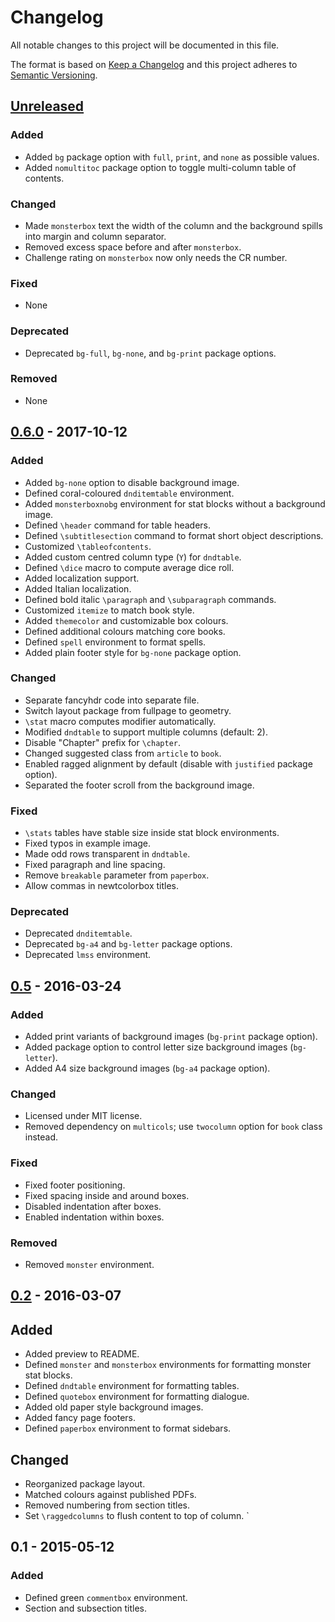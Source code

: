 # Changelog
All notable changes to this project will be documented in this file.

The format is based on [Keep a Changelog](http://keepachangelog.com/en/1.0.0/)
and this project adheres to [Semantic Versioning](http://semver.org/spec/v2.0.0.html).

## [Unreleased]

### Added

* Added `bg` package option with `full`, `print`, and `none` as possible values.
* Added `nomultitoc` package option to toggle multi-column table of contents.

### Changed

* Made `monsterbox` text the width of the column and the background spills into margin and column separator.
* Removed excess space before and after `monsterbox`.
* Challenge rating on `monsterbox` now only needs the CR number.

### Fixed

* None

### Deprecated

* Deprecated `bg-full`, `bg-none`, and `bg-print` package options.

### Removed

* None

## [0.6.0] - 2017-10-12

### Added

* Added `bg-none` option to disable background image.
* Defined coral-coloured `dnditemtable` environment.
* Added `monsterboxnobg` environment for stat blocks without a background image.
* Defined `\header` command for table headers.
* Defined `\subtitlesection` command to format short object descriptions.
* Customized `\tableofcontents`.
* Added custom centred column type (`Y`) for `dndtable`.
* Defined `\dice` macro to compute average dice roll.
* Added localization support.
* Added Italian localization.
* Defined bold italic `\paragraph` and `\subparagraph` commands.
* Customized `itemize` to match book style.
* Added `themecolor` and customizable box colours.
* Defined additional colours matching core books.
* Defined `spell` environment to format spells.
* Added plain footer style for `bg-none` package option.

### Changed

* Separate fancyhdr code into separate file.
* Switch layout package from fullpage to geometry.
* `\stat` macro computes modifier automatically.
* Modified `dndtable` to support multiple columns (default: 2).
* Disable "Chapter" prefix for `\chapter`.
* Changed suggested class from `article` to `book`.
* Enabled ragged alignment by default (disable with `justified` package option).
* Separated the footer scroll from the background image.

### Fixed

* `\stats` tables have stable size inside stat block environments.
* Fixed typos in example image.
* Made odd rows transparent in `dndtable`.
* Fixed paragraph and line spacing.
* Remove `breakable` parameter from `paperbox`.
* Allow commas in newtcolorbox titles.

### Deprecated

* Deprecated `dnditemtable`.
* Deprecated `bg-a4` and `bg-letter` package options.
* Deprecated `lmss` environment.

## [0.5] - 2016-03-24

### Added

* Added print variants of background images (`bg-print` package option).
* Added package option to control letter size background images (`bg-letter`).
* Added A4 size background images (`bg-a4` package option).

### Changed

* Licensed under MIT license.
* Removed dependency on `multicols`; use `twocolumn` option for `book` class instead.

### Fixed

* Fixed footer positioning.
* Fixed spacing inside and around boxes.
* Disabled indentation after boxes.
* Enabled indentation within boxes.

### Removed

* Removed `monster` environment.

## [0.2] - 2016-03-07

## Added

* Added preview to README.
* Defined `monster` and `monsterbox` environments for formatting monster stat blocks.
* Defined `dndtable` environment for formatting tables.
* Defined `quotebox` environment for formatting dialogue.
* Added old paper style background images.
* Added fancy page footers.
* Defined `paperbox` environment to format sidebars.

## Changed

* Reorganized package layout.
* Matched colours against published PDFs.
* Removed numbering from section titles.
* Set `\raggedcolumns` to flush content to top of column.
`
## 0.1 - 2015-05-12

### Added

* Defined green `commentbox` environment.
* Section and subsection titles.

[Unreleased]: https://github.com/evanbergeron/DND-5e-LaTeX-Template/compare/v0.6.0...HEAD
[0.6.0]: https://github.com/evanbergeron/DND-5e-LaTeX-Template/compare/v0.5...v0.6.0
[0.5]: https://github.com/evanbergeron/DND-5e-LaTeX-Template/compare/v0.2...v0.5
[0.2]: https://github.com/evanbergeron/DND-5e-LaTeX-Template/compare/v0.1...v0.2
